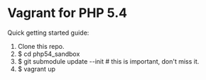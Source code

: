 # Vagrant for PHP 5.4

Quick getting started guide:

1. Clone this repo.
2. $ cd php54_sandbox
3. $ git submodule update --init # this is important, don't miss it.
4. $ vagrant up


